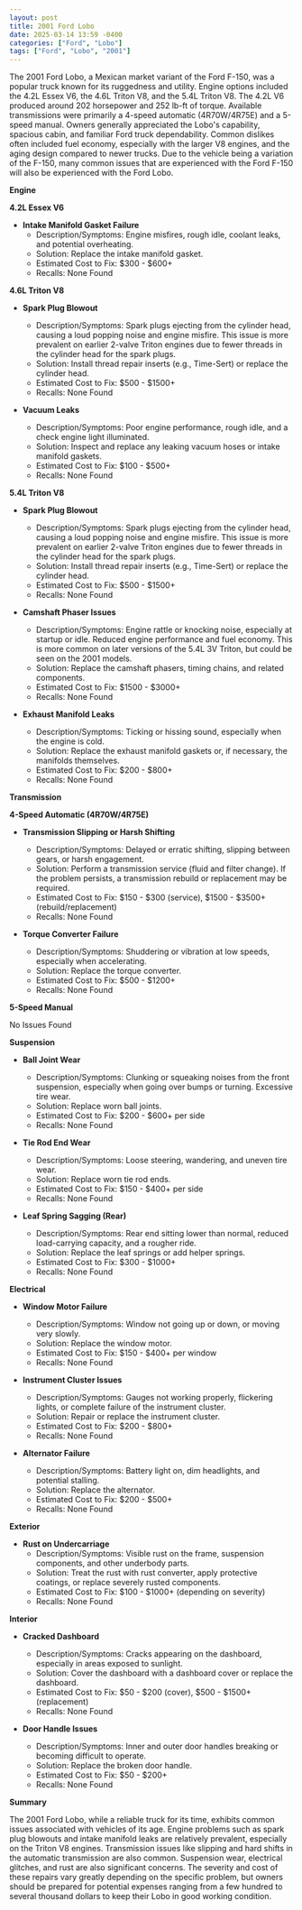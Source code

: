 ```yaml
---
layout: post
title: 2001 Ford Lobo
date: 2025-03-14 13:59 -0400
categories: ["Ford", "Lobo"]
tags: ["Ford", "Lobo", "2001"]
---
```

The 2001 Ford Lobo, a Mexican market variant of the Ford F-150, was a popular truck known for its ruggedness and utility. Engine options included the 4.2L Essex V6, the 4.6L Triton V8, and the 5.4L Triton V8. The 4.2L V6 produced around 202 horsepower and 252 lb-ft of torque. Available transmissions were primarily a 4-speed automatic (4R70W/4R75E) and a 5-speed manual. Owners generally appreciated the Lobo's capability, spacious cabin, and familiar Ford truck dependability. Common dislikes often included fuel economy, especially with the larger V8 engines, and the aging design compared to newer trucks. Due to the vehicle being a variation of the F-150, many common issues that are experienced with the Ford F-150 will also be experienced with the Ford Lobo.

**Engine**

**4.2L Essex V6**

*   **Intake Manifold Gasket Failure**
    *   Description/Symptoms: Engine misfires, rough idle, coolant leaks, and potential overheating.
    *   Solution: Replace the intake manifold gasket.
    *   Estimated Cost to Fix: $300 - $600+
    *   Recalls: None Found

**4.6L Triton V8**

*   **Spark Plug Blowout**
    *   Description/Symptoms: Spark plugs ejecting from the cylinder head, causing a loud popping noise and engine misfire. This issue is more prevalent on earlier 2-valve Triton engines due to fewer threads in the cylinder head for the spark plugs.
    *   Solution: Install thread repair inserts (e.g., Time-Sert) or replace the cylinder head.
    *   Estimated Cost to Fix: $500 - $1500+
    *   Recalls: None Found

*   **Vacuum Leaks**
    *   Description/Symptoms: Poor engine performance, rough idle, and a check engine light illuminated.
    *   Solution: Inspect and replace any leaking vacuum hoses or intake manifold gaskets.
    *   Estimated Cost to Fix: $100 - $500+
    *   Recalls: None Found

**5.4L Triton V8**

*   **Spark Plug Blowout**
    *   Description/Symptoms: Spark plugs ejecting from the cylinder head, causing a loud popping noise and engine misfire. This issue is more prevalent on earlier 2-valve Triton engines due to fewer threads in the cylinder head for the spark plugs.
    *   Solution: Install thread repair inserts (e.g., Time-Sert) or replace the cylinder head.
    *   Estimated Cost to Fix: $500 - $1500+
    *   Recalls: None Found

*   **Camshaft Phaser Issues**
    *   Description/Symptoms: Engine rattle or knocking noise, especially at startup or idle. Reduced engine performance and fuel economy. This is more common on later versions of the 5.4L 3V Triton, but could be seen on the 2001 models.
    *   Solution: Replace the camshaft phasers, timing chains, and related components.
    *   Estimated Cost to Fix: $1500 - $3000+
    *   Recalls: None Found

*   **Exhaust Manifold Leaks**
    *   Description/Symptoms: Ticking or hissing sound, especially when the engine is cold.
    *   Solution: Replace the exhaust manifold gaskets or, if necessary, the manifolds themselves.
    *   Estimated Cost to Fix: $200 - $800+
    *   Recalls: None Found

**Transmission**

**4-Speed Automatic (4R70W/4R75E)**

*   **Transmission Slipping or Harsh Shifting**
    *   Description/Symptoms: Delayed or erratic shifting, slipping between gears, or harsh engagement.
    *   Solution: Perform a transmission service (fluid and filter change). If the problem persists, a transmission rebuild or replacement may be required.
    *   Estimated Cost to Fix: $150 - $300 (service), $1500 - $3500+ (rebuild/replacement)
    *   Recalls: None Found

*   **Torque Converter Failure**
    *   Description/Symptoms: Shuddering or vibration at low speeds, especially when accelerating.
    *   Solution: Replace the torque converter.
    *   Estimated Cost to Fix: $500 - $1200+
    *   Recalls: None Found

**5-Speed Manual**

No Issues Found

**Suspension**

*   **Ball Joint Wear**
    *   Description/Symptoms: Clunking or squeaking noises from the front suspension, especially when going over bumps or turning. Excessive tire wear.
    *   Solution: Replace worn ball joints.
    *   Estimated Cost to Fix: $200 - $600+ per side
    *   Recalls: None Found

*   **Tie Rod End Wear**
    *   Description/Symptoms: Loose steering, wandering, and uneven tire wear.
    *   Solution: Replace worn tie rod ends.
    *   Estimated Cost to Fix: $150 - $400+ per side
    *   Recalls: None Found

*   **Leaf Spring Sagging (Rear)**
    *   Description/Symptoms: Rear end sitting lower than normal, reduced load-carrying capacity, and a rougher ride.
    *   Solution: Replace the leaf springs or add helper springs.
    *   Estimated Cost to Fix: $300 - $1000+
    *   Recalls: None Found

**Electrical**

*   **Window Motor Failure**
    *   Description/Symptoms: Window not going up or down, or moving very slowly.
    *   Solution: Replace the window motor.
    *   Estimated Cost to Fix: $150 - $400+ per window
    *   Recalls: None Found

*   **Instrument Cluster Issues**
    *   Description/Symptoms: Gauges not working properly, flickering lights, or complete failure of the instrument cluster.
    *   Solution: Repair or replace the instrument cluster.
    *   Estimated Cost to Fix: $200 - $800+
    *   Recalls: None Found

*   **Alternator Failure**
    *   Description/Symptoms: Battery light on, dim headlights, and potential stalling.
    *   Solution: Replace the alternator.
    *   Estimated Cost to Fix: $200 - $500+
    *   Recalls: None Found

**Exterior**

*   **Rust on Undercarriage**
    *   Description/Symptoms: Visible rust on the frame, suspension components, and other underbody parts.
    *   Solution: Treat the rust with rust converter, apply protective coatings, or replace severely rusted components.
    *   Estimated Cost to Fix: $100 - $1000+ (depending on severity)
    *   Recalls: None Found

**Interior**

*   **Cracked Dashboard**
    *   Description/Symptoms: Cracks appearing on the dashboard, especially in areas exposed to sunlight.
    *   Solution: Cover the dashboard with a dashboard cover or replace the dashboard.
    *   Estimated Cost to Fix: $50 - $200 (cover), $500 - $1500+ (replacement)
    *   Recalls: None Found

*   **Door Handle Issues**
    *   Description/Symptoms: Inner and outer door handles breaking or becoming difficult to operate.
    *   Solution: Replace the broken door handle.
    *   Estimated Cost to Fix: $50 - $200+
    *   Recalls: None Found

**Summary**

The 2001 Ford Lobo, while a reliable truck for its time, exhibits common issues associated with vehicles of its age. Engine problems such as spark plug blowouts and intake manifold leaks are relatively prevalent, especially on the Triton V8 engines. Transmission issues like slipping and hard shifts in the automatic transmission are also common. Suspension wear, electrical glitches, and rust are also significant concerns. The severity and cost of these repairs vary greatly depending on the specific problem, but owners should be prepared for potential expenses ranging from a few hundred to several thousand dollars to keep their Lobo in good working condition.


